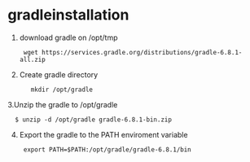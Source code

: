 # gradleinstallation

1. download gradle on /opt/tmp

        wget https://services.gradle.org/distributions/gradle-6.8.1-all.zip

2. Create gradle directory
          
          mkdir /opt/gradle

3.Unzip the gradle to /opt/gradle

      $ unzip -d /opt/gradle gradle-6.8.1-bin.zip


4. Export the gradle to the PATH enviroment variable

        export PATH=$PATH:/opt/gradle/gradle-6.8.1/bin
